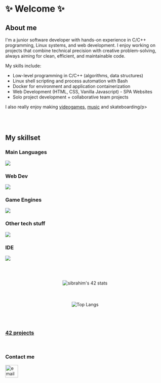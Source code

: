 <div align="center">
  <!--![vapor_passingby_mountains](https://github.com/sidev86/sidev86/assets/84662823/044c264e-26ae-40a7-8d6d-e6cafddd678d)-->
</div>
<h1>✨ Welcome ✨</h1>
<h2>About me</h2>
<p>I'm a junior software developer with hands-on experience in C/C++ programming, Linux systems, and web development. I enjoy working on projects that combine technical precision with creative problem-solving, always aiming for clean, efficient, and maintainable code.</p>

<p>My skills include:</p>

<ul>
  <li>Low-level programming in C/C++ (algorithms, data structures)</li>
  <li>Linux shell scripting and process automation with Bash</li>
  <li>Docker for environment and application containerization</li>
  <li>Web Development (HTML, CSS, Vanilla Javascript) - SPA Websites</li>
  <li>Solo project development + collaborative team projects</li>
</ul>

<p>I also really enjoy making <a href="https://someyear.itch.io/">videogames</a>, <a href="https://soundcloud.com/someyear">music</a> and skateboarding/p>



<br><br>
<h2>My skillset</h2>
<h3>Main Languages</h3>
<p align="left">
  <a href="https://skillicons.dev">
    <img src="https://skillicons.dev/icons?i=c,cpp,py" />
  </a>
</p>

<h3>Web Dev</h3>
<p align="left">
  <a href="https://skillicons.dev">
    <img src="https://skillicons.dev/icons?i=html,css,js,bootstrap" />
  </a>
</p>

<h3>Game Engines</h3>
<p align="left">
  <a href="https://skillicons.dev">
    <img src="https://skillicons.dev/icons?i=unity,gamemakerstudio" />
  </a>
</p>


<h3>Other tech stuff</h3>
<p align="left">
  <a href="https://skillicons.dev">
    <img src="https://skillicons.dev/icons?i=git,bash,linux,docker" />
  </a>
</p>

<h3>IDE</h3>
<p align="left">
  <a href="https://skillicons.dev">
    <img src="https://skillicons.dev/icons?i=vim,vscode" />
  </a>
</p>


<br><div align="center"><br>
<img src="https://badge.mediaplus.ma/starryblue/sibrahim?1337Badge=off&UM6P=off" alt="sibrahim's 42 stats" />
<br><br><br><br>
![Top Langs](https://github-readme-stats.vercel.app/api/top-langs/?username=sidev86&langs_count=8&theme=dracula)
</div>
<br><br>


<h3 align="left"><a href="https://github.com/sidev86/42projects">42 projects</a></h3>
<!--!<h3 align="left"><a href="https://sidev86.github.io/html-mywebsite">Website</a></h3> -->


<br>
<h3 align="left">Contact me</h3>
<p align="left">


<a href="mailto:samir.ibrahim@outlook.it">
  <img src="https://img.icons8.com/ios-filled/50/377cf6/new-post.png" alt="email icon" height="40" width="40"/>
</a>

